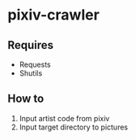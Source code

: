 # pixiv-crawler

## Requires
- Requests
- Shutils

## How to
1. Input artist code from pixiv
2. Input target directory to pictures
